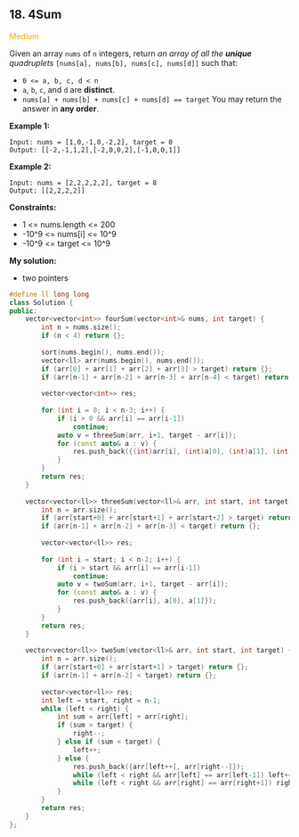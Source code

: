 ## 18. 4Sum
<span style="color:orange">Medium</span>

Given an array `nums` of `n` integers, return *an array of all the **unique** quadruplets* `[nums[a], nums[b], nums[c], nums[d]]` such that:

+ `0 <= a, b, c, d < n`
+ `a`, `b`, `c`, and `d` are **distinct**.
+ `nums[a] + nums[b] + nums[c] + nums[d] == target`
You may return the answer in **any order**.

**Example 1:**
```
Input: nums = [1,0,-1,0,-2,2], target = 0
Output: [[-2,-1,1,2],[-2,0,0,2],[-1,0,0,1]]
```
**Example 2:**
```
Input: nums = [2,2,2,2,2], target = 8
Output: [[2,2,2,2]]
```

**Constraints:**

+ 1 <= nums.length <= 200
+ -10^9 <= nums[i] <= 10^9
+ -10^9 <= target <= 10^9

**My solution:**
+ two pointers
```cpp
#define ll long long
class Solution {
public:
    vector<vector<int>> fourSum(vector<int>& nums, int target) {
        int n = nums.size();
        if (n < 4) return {};
        
        sort(nums.begin(), nums.end());
        vector<ll> arr(nums.begin(), nums.end());
        if (arr[0] + arr[1] + arr[2] + arr[3] > target) return {};
        if (arr[n-1] + arr[n-2] + arr[n-3] + arr[n-4] < target) return {};
        
        vector<vector<int>> res;
        
        for (int i = 0; i < n-3; i++) {
            if (i > 0 && arr[i] == arr[i-1]) 
                continue;
            auto v = threeSum(arr, i+1, target - arr[i]);
            for (const auto& a : v) {
                res.push_back({(int)arr[i], (int)a[0], (int)a[1], (int)a[2]});
            }
        }
        return res;
    }
    
    vector<vector<ll>> threeSum(vector<ll>& arr, int start, int target) {
        int n = arr.size();
        if (arr[start+0] + arr[start+1] + arr[start+2] > target) return {};
        if (arr[n-1] + arr[n-2] + arr[n-3] < target) return {};
        
        vector<vector<ll>> res;
        
        for (int i = start; i < n-2; i++) {
            if (i > start && arr[i] == arr[i-1])
                continue;
            auto v = twoSum(arr, i+1, target - arr[i]);
            for (const auto& a : v) {
                res.push_back({arr[i], a[0], a[1]});
            }
        }
        return res;
    }
    
    vector<vector<ll>> twoSum(vector<ll>& arr, int start, int target) {
        int n = arr.size();
        if (arr[start+0] + arr[start+1] > target) return {};
        if (arr[n-1] + arr[n-2] < target) return {};
        
        vector<vector<ll>> res;
        int left = start, right = n-1;
        while (left < right) {
            int sum = arr[left] + arr[right];
            if (sum > target) {
                right--;
            } else if (sum < target) {
                left++;
            } else {
                res.push_back({arr[left++], arr[right--]});
                while (left < right && arr[left] == arr[left-1]) left++;
                while (left < right && arr[right] == arr[right+1]) right--;
            }
        } 
        return res;
    }
};
```